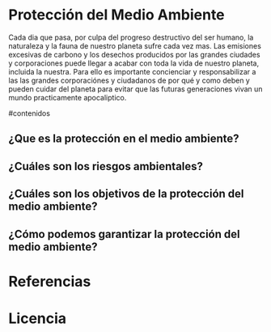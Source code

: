 # Protección del Medio Ambiente
Cada dia que pasa, por culpa del progreso destructivo del ser humano, la naturaleza y la fauna de nuestro
planeta sufre cada vez mas. Las emisiones excesivas de carbono y los desechos producidos por las grandes ciudades
y corporaciones puede llegar a acabar con toda la vida de nuestro planeta, incluida la nuestra. Para ello es
importante concienciar y responsabilizar a las las grandes corporaciónes y ciudadanos de por qué y como
deben y pueden cuidar del planeta para evitar que las futuras generaciones vivan un mundo practicamente apocaliptico.

#contenidos
## ¿Que es la protección en el medio ambiente?
## ¿Cuáles son los riesgos ambientales?
## ¿Cuáles son los objetivos de la protección del medio ambiente?
## ¿Cómo podemos garantizar la protección del medio ambiente?

# Referencias

# Licencia
